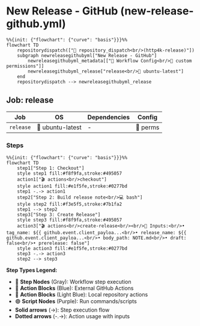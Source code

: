 # New Release - GitHub (new-release-github.yml)

```mermaid
%%{init: {"flowchart": {"curve": "basis"}}}%%
flowchart TD
    repositorydispatch(["🔔 repository_dispatch<br/>(http4k-release)"])
    subgraph newreleasegithubyml["New Release - GitHub"]
        newreleasegithubyml_metadata[["🔧 Workflow Config<br/>🔐 custom permissions"]]
        newreleasegithubyml_release["release<br/>🐧 ubuntu-latest"]
    end
    repositorydispatch --> newreleasegithubyml_release
```

## Job: release

| Job | OS | Dependencies | Config |
|-----|----|--------------|---------| 
| `release` | 🐧 ubuntu-latest | - | 🔐 perms |

### Steps

```mermaid
%%{init: {"flowchart": {"curve": "basis"}}}%%
flowchart TD
    step1["Step 1: Checkout"]
    style step1 fill:#f8f9fa,stroke:#495057
    action1["🎬 actions<br/>checkout"]
    style action1 fill:#e1f5fe,stroke:#0277bd
    step1 -.-> action1
    step2["Step 2: Build release note<br/>💻 bash"]
    style step2 fill:#f3e5f5,stroke:#7b1fa2
    step1 --> step2
    step3["Step 3: Create Release"]
    style step3 fill:#f8f9fa,stroke:#495057
    action3["🎬 actions<br/>create-release<br/><br/>📝 Inputs:<br/>• tag_name: ${{ github.event.client_payloa...<br/>• release_name: ${{ github.event.client_payloa...<br/>• body_path: NOTE.md<br/>• draft: false<br/>• prerelease: false"]
    style action3 fill:#e1f5fe,stroke:#0277bd
    step3 -.-> action3
    step2 --> step3
```

**Step Types Legend:**
- 🔘 **Step Nodes** (Gray): Workflow step execution
- 🔵 **Action Blocks** (Blue): External GitHub Actions
- 🔷 **Action Blocks** (Light Blue): Local repository actions
- 🟣 **Script Nodes** (Purple): Run commands/scripts
- **Solid arrows** (→): Step execution flow
- **Dotted arrows** (-.->): Action usage with inputs
